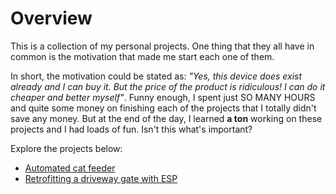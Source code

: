 # Overview

This is a collection of my personal projects. One thing that they all have in common is the motivation that made me start each one of them.

In short, the motivation could be stated as: *"Yes, this device does exist already and I can buy it. But the price of the product is ridiculous! I can do it cheaper and better myself"*. Funny enough, I spent just SO MANY HOURS and quite some money on finishing each of the projects that I totally didn't save any money. But at the end of the day, I learned **a ton** working on these projects and I had loads of fun. Isn't this what's important?

Explore the projects below:

- [Automated cat feeder](feeder.md)
- [Retrofitting a driveway gate with ESP](gate_control.md)